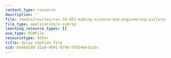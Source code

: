 ```yaml
---
content_type: resource
description: ''
file: /media/courses/res-10-001-making-science-and-engineering-pictures-a-practical-guide-to-presenting-your-work-spring-2016/bb6642d931a8d69197965fbb46e1ca3c_7wOsPc0XtpY.srt
file_type: application/x-subrip
learning_resource_types: []
ocw_type: OCWFile
resourcetype: Other
title: 3play caption file
uid: bb6642d9-31a8-d691-9796-5fbb46e1ca3c
---
```

